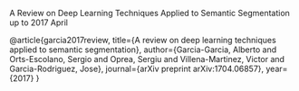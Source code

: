 A Review on Deep Learning Techniques Applied to Semantic Segmentation up to 2017 April

@article{garcia2017review,
  title={A review on deep learning techniques applied to semantic segmentation},
  author={Garcia-Garcia, Alberto and Orts-Escolano, Sergio and Oprea, Sergiu and Villena-Martinez, Victor and Garcia-Rodriguez, Jose},
  journal={arXiv preprint arXiv:1704.06857},
  year={2017}
}
